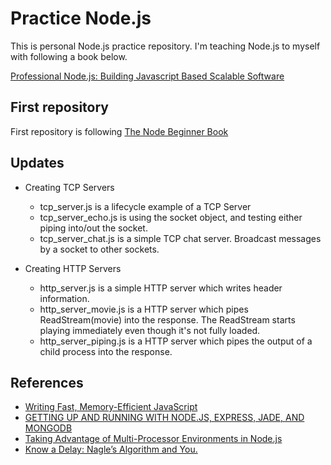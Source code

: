 # Practice Node.js
This is personal Node.js practice repository.
I'm teaching Node.js to myself with following a book below.

[Professional Node.js: Building Javascript Based Scalable Software](http://www.amazon.ca/Professional-Node-js-Building-Javascript-Scalable/dp/1118185463)

## First repository
First repository is following [The Node Beginner Book](http://www.nodebeginner.org/)

## Updates
* Creating TCP Servers
  * tcp_server.js is a lifecycle example of a TCP Server
  * tcp_server_echo.js is using the socket object, and testing either piping into/out the socket.
  * tcp_server_chat.js is a simple TCP chat server. Broadcast messages by a socket to other sockets.

* Creating HTTP Servers
  * http_server.js is a simple HTTP server which writes header information.
  * http_server_movie.js is a HTTP server which pipes ReadStream(movie) into the response. The ReadStream starts playing immediately even though it's not fully loaded.
  * http_server_piping.js is a HTTP server which pipes the output of a child process into the response.


## References
* [Writing Fast, Memory-Efficient JavaScript](http://www.smashingmagazine.com/2012/11/05/writing-fast-memory-efficient-javascript/)
* [GETTING UP AND RUNNING WITH NODE.JS, EXPRESS, JADE, AND MONGODB](http://cwbuecheler.com/web/tutorials/2013/node-express-mongo/)
* [Taking Advantage of Multi-Processor Environments in Node.js](http://blog.carbonfive.com/2014/02/28/taking-advantage-of-multi-processor-environments-in-node-js/)
* [Know a Delay: Nagle’s Algorithm and You.](http://www.boundary.com/blog/2012/05/know-a-delay-nagles-algorithm-and-you/)